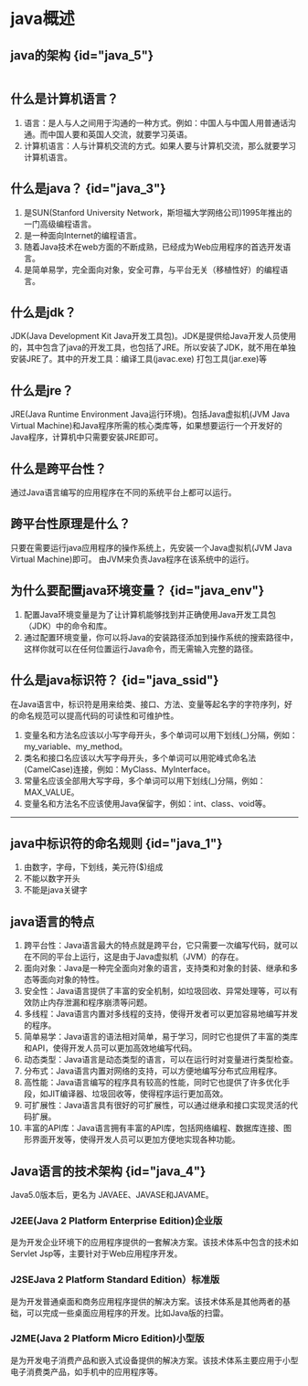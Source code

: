 # java概述

## java的架构 {id="java_5"}
<img src="java-platform.jpg" alt=""/>

## 什么是计算机语言？
1. 语言：是人与人之间用于沟通的一种方式。例如：中国人与中国人用普通话沟通。而中国人要和英国人交流，就要学习英语。
2. 计算机语言：人与计算机交流的方式。如果人要与计算机交流，那么就要学习计算机语言。

## 什么是java？ {id="java_3"}
1. 是SUN(Stanford University Network，斯坦福大学网络公司)1995年推出的一门高级编程语言。
2. 是一种面向Internet的编程语言。
3. 随着Java技术在web方面的不断成熟，已经成为Web应用程序的首选开发语言。
4. 是简单易学，完全面向对象，安全可靠，与平台无关（移植性好）的编程语言。

## 什么是jdk？
JDK(Java Development Kit Java开发工具包)。JDK是提供给Java开发人员使用的，其中包含了java的开发工具，也包括了JRE。所以安装了JDK，就不用在单独安装JRE了。其中的开发工具：编译工具(javac.exe) 打包工具(jar.exe)等

## 什么是jre？
JRE(Java Runtime Environment Java运行环境)。包括Java虚拟机(JVM Java Virtual Machine)和Java程序所需的核心类库等，如果想要运行一个开发好的Java程序，计算机中只需要安装JRE即可。

## 什么是跨平台性？
通过Java语言编写的应用程序在不同的系统平台上都可以运行。

## 跨平台性原理是什么？
只要在需要运行java应用程序的操作系统上，先安装一个Java虚拟机(JVM Java Virtual Machine)即可。 由JVM来负责Java程序在该系统中的运行。

## 为什么要配置java环境变量？ {id="java_env"}
1. 配置Java环境变量是为了让计算机能够找到并正确使用Java开发工具包（JDK）中的命令和库。
2. 通过配置环境变量，你可以将Java的安装路径添加到操作系统的搜索路径中，这样你就可以在任何位置运行Java命令，而无需输入完整的路径。

## 什么是java标识符？ {id="java_ssid"}
在Java语言中，标识符是用来给类、接口、方法、变量等起名字的字符序列，好的命名规范可以提高代码的可读性和可维护性。

1. 变量名和方法名应该以小写字母开头，多个单词可以用下划线(_)分隔，例如：my_variable、my_method。
2. 类名和接口名应该以大写字母开头，多个单词可以用驼峰式命名法(CamelCase)连接，例如：MyClass、MyInterface。
3. 常量名应该全部用大写字母，多个单词可以用下划线(_)分隔，例如：MAX_VALUE。
4. 变量名和方法名不应该使用Java保留字，例如：int、class、void等。

--- 

## java中标识符的命名规则 {id="java_1"}
1. 由数字，字母，下划线，美元符($)组成
2. 不能以数字开头
3. 不能是java关键字

## java语言的特点
1. 跨平台性：Java语言最大的特点就是跨平台，它只需要一次编写代码，就可以在不同的平台上运行，这是由于Java虚拟机（JVM）的存在。
2. 面向对象：Java是一种完全面向对象的语言，支持类和对象的封装、继承和多态等面向对象的特性。
3. 安全性：Java语言提供了丰富的安全机制，如垃圾回收、异常处理等，可以有效防止内存泄漏和程序崩溃等问题。
4. 多线程：Java语言内置对多线程的支持，使得开发者可以更加容易地编写并发的程序。
5. 简单易学：Java语言的语法相对简单，易于学习，同时它也提供了丰富的类库和API，使得开发人员可以更加高效地编写代码。
6. 动态类型：Java语言是动态类型的语言，可以在运行时对变量进行类型检查。
7. 分布式：Java语言内置对网络的支持，可以方便地编写分布式应用程序。
8. 高性能：Java语言编写的程序具有较高的性能，同时它也提供了许多优化手段，如JIT编译器、垃圾回收等，使得程序运行更加高效。
9. 可扩展性：Java语言具有很好的可扩展性，可以通过继承和接口实现灵活的代码扩展。
10. 丰富的API库：Java语言拥有丰富的API库，包括网络编程、数据库连接、图形界面开发等，使得开发人员可以更加方便地实现各种功能。

## Java语言的技术架构 {id="java_4"}
Java5.0版本后，更名为 JAVAEE、JAVASE和JAVAME。
### J2EE(Java 2 Platform Enterprise Edition)企业版
是为开发企业环境下的应用程序提供的一套解决方案。该技术体系中包含的技术如 Servlet Jsp等，主要针对于Web应用程序开发。
### J2SEJava 2 Platform Standard Edition）标准版
是为开发普通桌面和商务应用程序提供的解决方案。该技术体系是其他两者的基础，可以完成一些桌面应用程序的开发。比如Java版的扫雷。
### J2ME(Java 2 Platform Micro Edition)小型版
是为开发电子消费产品和嵌入式设备提供的解决方案。该技术体系主要应用于小型电子消费类产品，如手机中的应用程序等。
